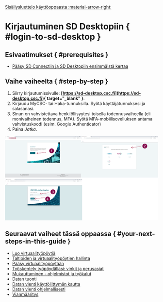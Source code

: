 [Sisällysluettelo käyttöoppaasta :material-arrow-right:](sd-services-toc.md)

# Kirjautuminen SD Desktopiin { #login-to-sd-desktop }

## Esivaatimukset { #prerequisites }
* [Pääsy SD Connectiin ja SD Desktopiin ensimmäistä kertaa](./sd-access.md)

## Vaihe vaiheelta { #step-by-step }

1. Siirry kirjautumissivulle: **[https://sd-desktop.csc.fi](https://sd-desktop.csc.fi){ target="_blank" }**.
2. Kirjaudu MyCSC- tai Haka-tunnuksilla. Syötä käyttäjätunnuksesi ja salasanasi.
3. Sinun on vahvistettava henkilöllisyytesi toisella todennusvaiheella (eli monivaiheinen todennus, MFA). Syötä MFA-mobiilisovelluksen antama vahvistuskoodi (esim. Google Authenticator)
4. Paina *Jatka*.

[![Todennus](images/desktop/desktop_login-mfa1.png)](images/desktop/desktop_login-mfa1.png)

## Seuraavat vaiheet tässä oppaassa { #your-next-steps-in-this-guide }

* [Luo virtuaalityöpöytiä](./sd-desktop-create.md)
* [Taltioiden ja virtuaalityöpöytien hallinta](./sd-desktop-manage.md)
* [Pääsy virtuaalityöpöytään](./sd-desktop-access-vm.md)
* [Työskentely työpöydälläsi: vinkit ja perusasiat](./sd-desktop-working.md)
* [Mukauttaminen - ohjelmistot ja työkalut](./sd-desktop-software.md)
* [Datan tuonti ](./sd-desktop-access.md)
* [Datan vienti  käyttöliittymän kautta](./sd-desktop-export.md)
* [Datan vienti ohjelmallisesti](./sd-desktop-export-commandline.md)
* [Vianmääritys](./sd-desktop-troubleshooting.md)